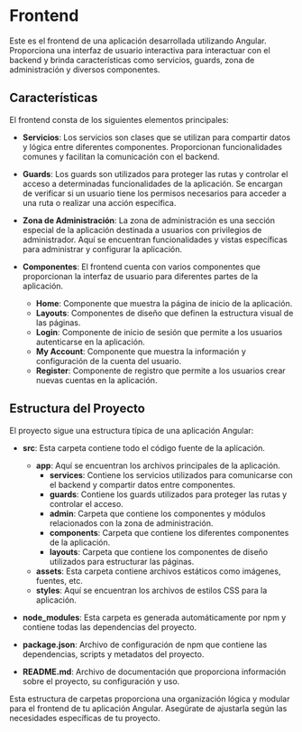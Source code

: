 # Frontend

Este es el frontend de una aplicación desarrollada utilizando Angular. Proporciona una interfaz de usuario interactiva para interactuar con el backend y brinda características como servicios, guards, zona de administración y diversos componentes.

## Características

El frontend consta de los siguientes elementos principales:

- **Servicios**: Los servicios son clases que se utilizan para compartir datos y lógica entre diferentes componentes. Proporcionan funcionalidades comunes y facilitan la comunicación con el backend.

- **Guards**: Los guards son utilizados para proteger las rutas y controlar el acceso a determinadas funcionalidades de la aplicación. Se encargan de verificar si un usuario tiene los permisos necesarios para acceder a una ruta o realizar una acción específica.

- **Zona de Administración**: La zona de administración es una sección especial de la aplicación destinada a usuarios con privilegios de administrador. Aquí se encuentran funcionalidades y vistas específicas para administrar y configurar la aplicación.

- **Componentes**: El frontend cuenta con varios componentes que proporcionan la interfaz de usuario para diferentes partes de la aplicación.
  - **Home**: Componente que muestra la página de inicio de la aplicación.
  - **Layouts**: Componentes de diseño que definen la estructura visual de las páginas.
  - **Login**: Componente de inicio de sesión que permite a los usuarios autenticarse en la aplicación.
  - **My Account**: Componente que muestra la información y configuración de la cuenta del usuario.
  - **Register**: Componente de registro que permite a los usuarios crear nuevas cuentas en la aplicación.

## Estructura del Proyecto

El proyecto sigue una estructura típica de una aplicación Angular:

- **src**: Esta carpeta contiene todo el código fuente de la aplicación.
  - **app**: Aquí se encuentran los archivos principales de la aplicación.
    - **services**: Contiene los servicios utilizados para comunicarse con el backend y compartir datos entre componentes.
    - **guards**: Contiene los guards utilizados para proteger las rutas y controlar el acceso.
    - **admin**: Carpeta que contiene los componentes y módulos relacionados con la zona de administración.
    - **components**: Carpeta que contiene los diferentes componentes de la aplicación.
    - **layouts**: Carpeta que contiene los componentes de diseño utilizados para estructurar las páginas.
  - **assets**: Esta carpeta contiene archivos estáticos como imágenes, fuentes, etc.
  - **styles**: Aquí se encuentran los archivos de estilos CSS para la aplicación.

- **node_modules**: Esta carpeta es generada automáticamente por npm y contiene todas las dependencias del proyecto.

- **package.json**: Archivo de configuración de npm que contiene las dependencias, scripts y metadatos del proyecto.

- **README.md**: Archivo de documentación que proporciona información sobre el proyecto, su configuración y uso.

Esta estructura de carpetas proporciona una organización lógica y modular para el frontend de tu aplicación Angular. Asegúrate de ajustarla según las necesidades específicas de tu proyecto.
